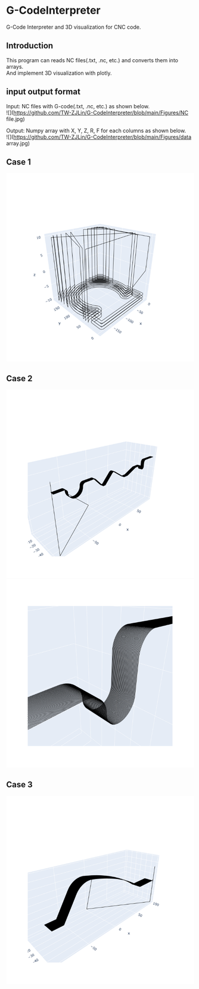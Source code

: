 # G-CodeInterpreter
G-Code Interpreter and 3D visualization for CNC code.
## Introduction
This program can reads NC files(.txt, .nc, etc.) and converts them into arrays.<br>
And implement 3D visualization with plotly.<br>

## input output format
Input: NC files with G-code(.txt, .nc, etc.) as shown below.<br>
![](https://github.com/TW-ZJLin/G-CodeInterpreter/blob/main/Figures/NC file.jpg)<br>

Output: Numpy array with X, Y, Z, R, F for each columns as shown below.<br>
![](https://github.com/TW-ZJLin/G-CodeInterpreter/blob/main/Figures/data array.jpg)<br>

## Case 1 <br>
![](https://github.com/TW-ZJLin/G-CodeInterpreter/blob/main/Figures/Case1.png)<br>

## Case 2 <br>
![](https://github.com/TW-ZJLin/G-CodeInterpreter/blob/main/Figures/Case2-1.png)<br>
![](https://github.com/TW-ZJLin/G-CodeInterpreter/blob/main/Figures/Case2-2.png)<br>

## Case 3 <br>
![](https://github.com/TW-ZJLin/G-CodeInterpreter/blob/main/Figures/Case3.png)<br>
